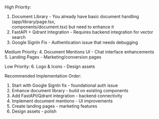 High Priority:
  1. Document Library - You already have basic document handling (app/library/page.tsx,        
  components/document.tsx) but need to enhance it
  2. FastAPI + Qdrant Integration - Requires backend integration for vector search
  3. Google SignIn Fix - Authentication issue that needs debugging

  Medium Priority:
  4. Document Mentions UI - Chat interface enhancements
  5. Landing Pages - Marketing/conversion pages

  Low Priority:
  6. Logo & Icons - Design assets

  Recommended Implementation Order:

  1. Start with Google SignIn fix - foundational auth issue
  2. Enhance document library - build on existing components
  3. Add FastAPI/Qdrant integration - backend connectivity
  4. Implement document mentions - UI improvements
  5. Create landing pages - marketing features
  6. Design assets - polish